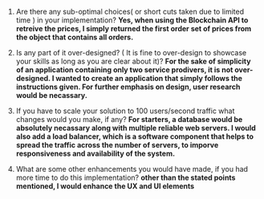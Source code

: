 
1. Are there any sub-optimal choices( or short cuts taken due to limited time ) in your implementation?
      **Yes, when using the Blockchain API to retreive the prices, I simply returned the first order set of prices from the object that contains all orders.** 


2. Is any part of it over-designed? ( It is fine to over-design to showcase your skills as long as you are clear about it)?
  **For the sake of simplicity of an application containing only two service prodivers, it is not over-designed. 
  I wanted to create an application that simply follows the instructions given. For further emphasis on design, user research would be necassary.**  

3. If you have to scale your solution to 100 users/second traffic what changes would you make, if any?
    **For starters, a database would be absolutely necassary along with multiple reliable web servers.
    I would also add a load balancer, which is a software component that helps to spread the traffic across the number of servers, to imporve responsiveness and
    availability of the system.**
    
  
  
4. What are some other enhancements you would have made, if you had more time to do this implementation?
    **other than the stated points mentioned, I would enhance the UX and UI elements**
    
 
